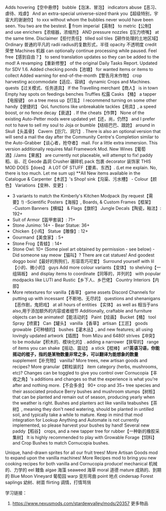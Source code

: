 Adds hovering【空中悬停】 
bubble【泡沫、冒泡】 indicators
abuse【恶习、虐待、戏虐】
And an extra-special universe-sized thank you【超级特别，宇宙大的谢谢你】 to xxx without whom the bubbles never would have been seen. You two are the bestest. 🌟
from imperial【英制】 to metric【公制】
and use enrichers【浓缩器，浓缩剂】 AND pressure nozzles【压力喷嘴】 at the same time.
Disclaimer【拒付责任】
tilled soil tiles【耕作处理的土地区域】
Ordinary 普通的平凡的
radii radius的复数形式，半径
opacity 不透明度
credit 荣誉
Machines 机器 can optionally continue processing while paused.
Feel free【感到自由？】 to send translation updates so they can be added to the mod!
A revamping【重新修整】 of the original Daily Tasks Report. Updated for SDV 1.6.
Added checking ponds【池塘】 for wanted items or items to collect
Added warning for end-of-the-month【警告月末作物】 crop harvesting
accommodate【适应、容纳】 dynamic Crops and Machines.
quests【过关模式、任务道具】
If the Travelling merchant【商人】 is in town
Empty hay spots on feedings benches
Truffles 松露
Casks 【桶】
a tapper【电报键】 on a tree 
mess up【打乱】
I recommend turning on some other handy【便捷的】 QoL functions like unbreakable tackles【用具】, a speed boost, or no fence decay【衰退】. If the cheats【作弊】 
None of the existing Auto-Petter mods were updated yet【还，尚，仍然】 
and I prefer not to have to sell my soul to Joja or bumble【结结巴巴、踉跄】
around in Skull【头盖骨】
Cavern【巨穴、洞穴】.
There is also an optional version that will send a mail the day after the Community Centre's Completion similar to the Auto-Grabber【谈心者，抢夺者】 mail. For a little extra immersion. This version additionally requires Mail Framework Mod.
New Wines【葡萄酒】/Jams【果酱】 are currently not placeable, will attempt to fix!
paddy 稻、谷、花
Geode 晶洞 Crusher 碾碎机
pack 包裹
decorator 装饰家
THIS MOD DOES【does】 A LOT OF STUFF【要素、东西】. (Let me explain. No, there is too much. Let me sum up)
**All New items available in the Catalogue & Carpenter【木匠】's Shop!
sink【沟渠、污水槽】
-﻿ Colour【颜色】 Variations【变种、变更】:
- 3 variants to match the Kimberly's Kitchen Modpack (by request【需要】!)
﻿-Scientific Posters【海报】, Boards, & Custom Frames【框架】
-﻿Custom Banners【横幅】 & Flags【旗帜】
Jungle Decals【陶瓷，釉法】: 192+
- Suit of Armor【盔甲套装】: 71+
- Stone Junimo: 14+
-﻿ Bear Statue: 36+
- Chicken【小鸡】 Statue【雕像】: 12+
- Gourmand【美食家】: 5+
- Stone Frog【青蛙】: 14+
- Stone Owl: 10+ (Some pixel art obtained by permission - see below)
-Did someone say meow【猫叫】? There are cat statues! And goodest doggo bois!【最好的狗狗们，形容乖巧可爱】 Surround yourself with lil【小的、微小的】 guys
Add more colour variants【变体】 to shelving【一组隔板】 and display items to coordinate【同等的，并列的】 with popular modpacks like LUTI and Rustic【乡下人、乡巴佬】 Country Interiors【内部】
- More retextures for vanilla【香草】 game assets
Discord Channels for putting up with incessant【不断地、无尽的】 questions and shenanigans【恶作剧，鬼把戏】 at all hours of 
entities 【实体】
as well as 相当于ans also,用于添加额外的内容或者细节
Additionally, craftable and furniture objects can be animated!【能活动的】
Paint【绘画】 Bucket【桶】 tool
Spray【喷雾】 Can【罐头】
vanilla 【香草】
artisan【工匠】 goods
growable【可种植的】
bushes【灌木丛】, and new features; all using lovingly updated 
artwork【插图】 from Mizu and 6480!
strives【冲突】 to be modular【积木的、模块化的】. 
adding a narrower【狭窄的】 range of items
you can shake【摇动、震动】 a stick【棍棒】 at?**英语习语，你能摇动的棍子，指的是某物数量非常之多，可以翻译为能想象的数量**
supplement【补充物】 vanilla? More trees, new artisan goods and recipes? 
More granular【颗粒装的】 item category (herbs, mushrooms, etc)? Changes can be toggled to give you control over Cornucopia【丰收之角】's additions and changes so that the experience is what you're after and nothing more.【不会多余】
90+ crop and 35+ tree species and their associated produce
Berry bushes and mushroom stumps【树桩】 that can be planted and remain out of season, producing yearly when the weather is right.
Bushes and planters act like vanilla teabushes【茶树】, meaning they don't need watering, should be planted in untilled soil, and typically take a while to mature. Keep in mind that mod integration for Lookup Anything and Automate is not currently implemented, so please harvest your bushes by hand!
Several new paddy【稻谷】 crops, and a new tapper tree for rubber【一种新的橡胶采集树】
It is highly recommended to play with Growable Forage【饲料】 and Crop Bushes to match Cornucopia bushes.

Unique, hand-drawn sprites for all our fruit trees!
More Artisan Goods mod to expand upon the vanilla machines!
More Recipes mod to bring you new cooking recipes for both vanilla and Cornucopia produce!
mechanical 机械的、力学的
eel 鳗鱼
algae 海藻
seaweed 海草
moral 道德
mature 成熟的、到期的
Blue Moon Vineyard 葡萄园
warp 变形弯曲
point 地点
cindersap Forest
saplings 幼树、树苗
flirting 调情，打情骂俏

学习链接：
1. https://www.nexusmods.com/stardewvalley/mods/20357 更多物品